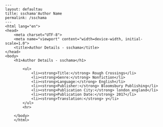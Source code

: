 
    ---
    layout: defaultau
    title: sschama'Author Name 
    permalink: /sschama
    ---
    <html lang="en">
    <head>
        <meta charset="UTF-8">
        <meta name="viewport" content="width=device-width, initial-scale=1.0">
        <title>Author Details - sschama</title>
    </head>
    <body>
        <h1>Author Details - sschama</h1>
        
            <ul>
                <li><strong>Title:</strong> Rough Crossings</li>
                <li><strong>Genre:</strong> Nonfiction</li>
                <li><strong>Language:</strong> English</li>
                <li><strong>Publisher:</strong> Bloomsbury Publishing</li>
                <li><strong>Publication City:</strong> london_england</li>
                <li><strong>Publication Date:</strong> 2017</li>
                <li><strong>Translation:</strong> y</li>
            </ul>
            <hr>
            
        </body>
        </html>
        
